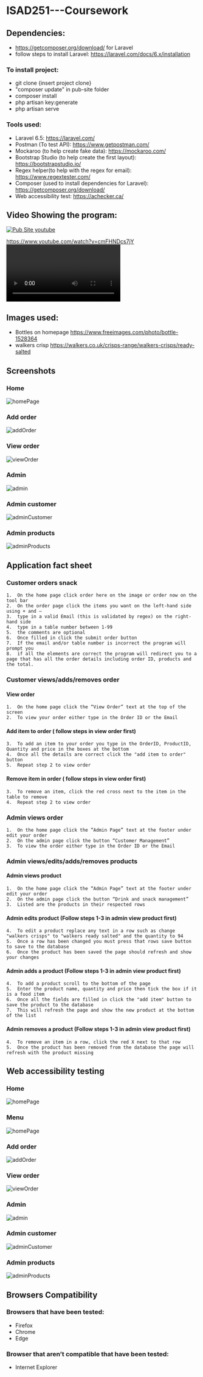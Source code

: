 # ISAD251---Coursework

## Dependencies:
- https://getcomposer.org/download/ for Laravel 
- follow steps to install Laravel: https://laravel.com/docs/6.x/installation

### To install project:
- git clone {insert project clone}
- "composer update" in pub-site folder
- composer install
- php artisan key:generate
- php artisan serve

### Tools used:
- Laravel 6.5: https://laravel.com/
- Postman (To test API): https://www.getpostman.com/
- Mockaroo (to help create fake data): https://mockaroo.com/
- Bootstrap Studio (to help create the first layout): https://bootstrapstudio.io/ 
- Regex helper(to help with the regex for email): https://www.regextester.com/ 
- Composer (used to install dependencies for Laravel): https://getcomposer.org/download/
- Web accessibility test: https://achecker.ca/ 

## Video Showing the program:
[![Pub Site youtube](https://img.youtube.com/vi/cmFHNDcs7jY/0.jpg)](https://www.youtube.com/watch?v=cmFHNDcs7jY)

https://www.youtube.com/watch?v=cmFHNDcs7jY<VIDEO ID>

## Images used:
- Bottles on homepage https://www.freeimages.com/photo/bottle-1528364
- walkers crisp https://walkers.co.uk/crisps-range/walkers-crisps/ready-salted

## Screenshots
### Home
![homePage](Screenshot/homePage.PNG "Home Page")
### Add order
![addOrder](Screenshot/addOrder.PNG "Add Order")
### View order
![viewOrder](Screenshot/viewOrder.PNG "View Order")
### Admin
![admin](Screenshot/admin.PNG "Admin")
### Admin customer
![adminCustomer](Screenshot/adminCustomer.PNG "Admin Customer")
### Admin products
![adminProducts](Screenshot/adminProducts.PNG "Admin Products")

## Application fact sheet
### Customer orders snack
    1.	On the home page click order here on the image or order now on the tool bar
    2.	On the order page click the items you want on the left-hand side using + and –
    3.	type in a valid Email (this is validated by regex) on the right-hand side
    4.	type in a table number between 1-99
    5.	the comments are optional
    6.	Once filled in click the submit order button
    7.	If the email and/or table number is incorrect the program will prompt you 
    8.	if all the elements are correct the program will redirect you to a page that has all the order details including order ID, products and the total.
### Customer views/adds/removes order
#### View order
    1.	On the home page click the “View Order” text at the top of the screen
    2.	To view your order either type in the Order ID or the Email
#### Add item to order ( follow steps in view order first)
    3.	To add an item to your order you type in the OrderID, ProductID, Quantity and price in the boxes at the bottom
    4.	Once all the details are correct click the "add item to order" button
    5.	Repeat step 2 to view order
#### Remove item in order ( follow steps in view order first)
    3.	To remove an item, click the red cross next to the item in the table to remove
    4.	Repeat step 2 to view order

### Admin views order  
    1.	On the home page click the “Admin Page” text at the footer under edit your order
    2.	On the admin page click the button “Customer Management”
    3.	To view the order either type in the Order ID or the Email
### Admin views/edits/adds/removes products
#### Admin views product
    1.	On the home page click the “Admin Page” text at the footer under edit your order
    2.	On the admin page click the button “Drink and snack management”
    3.	Listed are the products in their respected rows
#### Admin edits product (Follow steps 1-3 in admin view product first)
    4.	To edit a product replace any text in a row such as change "walkers crisps" to "walkers ready salted" and the quantity to 94
    5.	Once a row has been changed you must press that rows save button to save to the database
    6.	Once the product has been saved the page should refresh and show your changes
#### Admin adds a product (Follow steps 1-3 in admin view product first)
    4.	To add a product scroll to the bottom of the page
    5.	Enter the product name, quantity and price then tick the box if it is a food item
    6.	Once all the fields are filled in click the "add item" button to save the product to the database
    7.	This will refresh the page and show the new product at the bottom of the list
#### Admin removes a product (Follow steps 1-3 in admin view product first)
    4.	To remove an item in a row, click the red X next to that row
    5.	Once the product has been removed from the database the page will refresh with the product missing

## Web accessibility testing
 ### Home
![homePage](Screenshot/accessibility%20testing/home.png "Home Page")
 ### Menu
![homePage](Screenshot/accessibility%20testing/menu.png "Menu")
### Add order
![addOrder](Screenshot/accessibility%20testing/order.png "Add Order")
### View order
![viewOrder](Screenshot/accessibility%20testing/view%20order.png "View Order")
### Admin
![admin](Screenshot/accessibility%20testing/adminPortal.png "Admin")
### Admin customer
![adminCustomer](Screenshot/accessibility%20testing/adminViewCustomer.png "Admin Customer")
### Admin products
![adminProducts](Screenshot/accessibility%20testing/productManagement.png "Admin Products")

## Browsers Compatibility
### Browsers that have been tested:
- Firefox
- Chrome
- Edge
### Browser that aren’t compatible that have been tested:
- Internet Explorer
